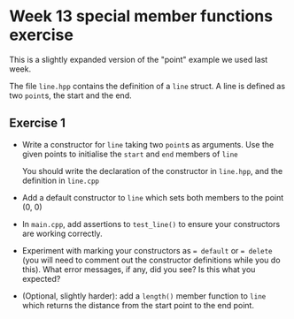 
# Week 13 special member functions exercise #

This is a slightly expanded version of the "point" example we
used last week.

The file `line.hpp` contains the definition of a `line` struct.
A line is defined as two `point`s, the start and the end.

## Exercise 1 ##

 * Write a constructor for `line` taking two `point`s as arguments.
   Use the given points to initialise the `start` and `end` members of `line`
   
   You should write the declaration of the constructor in `line.hpp`, and the
   definition in `line.cpp`
   
 * Add a default constructor to `line` which sets both members to the point
   (0, 0)
   
 * In `main.cpp`, add assertions to `test_line()` to ensure your constructors
   are working correctly.
   
 * Experiment with marking your constructors as `= default` or `= delete` (you
   will need to comment out the constructor definitions while you do this). What
   error messages, if any, did you see? Is this what you expected?
   
 * (Optional, slightly harder): add a `length()` member function to `line` which
   returns the distance from the start point to the end point.